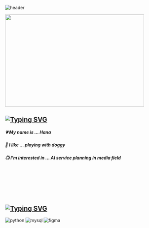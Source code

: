 
![header](https://capsule-render.vercel.app/api?type=waving&color=auto&height=250&section=header&text=Welcome%20to%20Hana's%20Github!&fontSize=45)
<div align="left">
<img src="https://github.com/hana-K-918/wassup3/assets/170410998/5e38d923-eaa1-4744-80b0-3ba84af1ec4e" width="450px" height="300px"></img><br/>
</div>


## [![Typing SVG](https://readme-typing-svg.demolab.com?font=Fira+Code&pause=1000&random=false&width=435&lines=Hi%2C+There+%F0%9F%91%8B%F0%9F%91%8B)](https://git.io/typing-svg)
##### :heartpulse: My name is ... Hana 
##### :paw_prints: I like ... playing with doggy 
##### :tv: I'm interested in ... AI service planning in media field   

<br/> <br/> <br/> <br/> <br/> 

## [![Typing SVG](https://readme-typing-svg.demolab.com?font=Fira+Code&pause=1000&random=false&width=435&lines=Now+I+am+learning...+)](https://git.io/typing-svg)

![python](https://img.shields.io/badge/Python-14354C?style=for-the-badge&logo=python&logoColor=white)
![mysql](https://img.shields.io/badge/MySQL-005C84?style=for-the-badge&logo=mysql&logoColor=white)
![figma](https://img.shields.io/badge/Figma-F24E1E?style=for-the-badge&logo=figma&logoColor=white)

